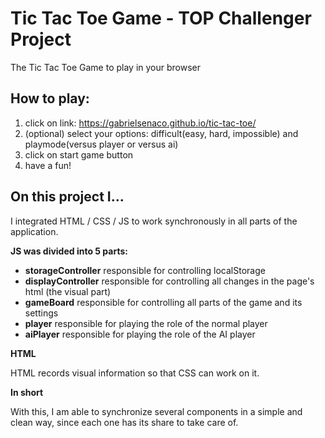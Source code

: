 # Tic Tac Toe Game - TOP Challenger Project
The Tic Tac Toe Game to play in your browser

## How to play:

1. click on link: https://gabrielsenaco.github.io/tic-tac-toe/
2. (optional) select your options: difficult(easy, hard, impossible) and playmode(versus player or versus ai)
3. click on start game button
4. have a fun!

## On this project I...

I integrated HTML / CSS / JS to work synchronously in all parts of the application.

**JS was divided into 5 parts:**

- **storageController**
responsible for controlling localStorage
- **displayController**
responsible for controlling all changes in the page's html (the visual part)
- **gameBoard**
responsible for controlling all parts of the game and its settings
- **player**
responsible for playing the role of the normal player
- **aiPlayer**
responsible for playing the role of the AI player

**HTML**

HTML records visual information so that CSS can work on it.

**In short**

With this, I am able to synchronize several components in a simple and clean way, since each one has its share to take care of.
